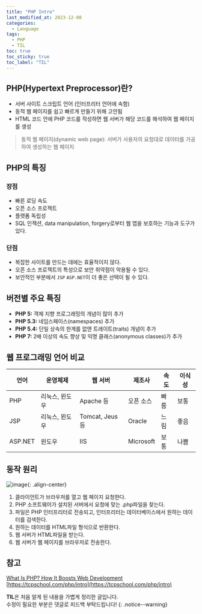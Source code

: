 ```yaml
---
title: "PHP Intro"
last_modified_at: 2023-12-08
categories:
  - Language
tags:
  - PHP
  - TIL
toc: true
toc_sticky: true
toc_label: "TIL"
---
```


## PHP(Hypertext Preprocessor)란?

- 서버 사이트 스크립트 언어 (인터프리터 언어에 속함)
- 동적 웹 페이지를 쉽고 빠르게 만들기 위해 고안됨
- HTML 코드 안에 PHP 코드를 작성하면 웹 서버가 해당 코드를 해석하여 웹 페이지를 생성

> 동적 웹 페이지(dynamic web page): 서버가 사용자의 요청대로 데이터를 가공하여 생성하는 웹 페이지

## PHP의 특징

### 장점

- 빠른 로딩 속도
- 오픈 소스 프로젝트
- 플랫폼 독립성
- SQL 인젝션, data manipulation, forgery로부터 웹 앱을 보호하는 기능과 도구가 있다.

### 단점

- 복잡한 사이트를 만드는 데에는 효율적이지 않다.
- 오픈 소스 프로젝트의 특성으로 보안 취약점이 악용될 수 있다.
- 보안적인 부분에서 `JSP` `ASP.NET`이 더 좋은 선택이 될 수 있다.

## 버전별 주요 특징

- **PHP 5:** 객체 지향 프로그래밍의 개념이 많이 추가
- **PHP 5.3:** 네임스페이스(namespaces) 추가
- **PHP 5.4:** 단일 상속의 한계를 없앤 트레이트(traits) 개념이 추가
- **PHP 7:** 2배 이상의 속도 향상 및 익명 클래스(anonymous classes)가 추가

## 웹 프로그래밍 언어 비교

|언어|운영체제|웹 서버|제조사|속도|이식성|
|---|---|---|---|---|---|
|PHP|리눅스, 윈도우|Apache 등|오픈 소스|빠름|보통|
|JSP|리눅스, 윈도우|Tomcat, Jeus 등|Oracle|느림|좋음|
|ASP.NET|윈도우|IIS|Microsoft|보통|나쁨|

## 동작 원리

![image](https://github.com/xkimido/xkimido.github.io/assets/96900790/1aac9c00-f9c2-4375-98da-439c8539dbeb){: .align-center}

1. 클라이언트가 브라우저를 열고 웹 페이지 요청한다.
2. PHP 소프트웨어가 설치된 서버에서 요청에 맞는 .php파일을 찾는다.
3. 파일은 PHP 인터프리터로 전송되고, 인터프리터는 데이터베이스에서 원하는 데이터를 검색한다.
4. 원하는 데이터를 HTML파일 형식으로 반환한다.
5. 웹 서버가 HTML파일을 받는다.
6. 웹 서버가 웹 페이지를 브라우저로 전송한다.

## 참고

[What Is PHP? How It Boosts Web Development](https://www.g2.com/articles/what-is-php)<br>
[https://tcpschool.com/php/intro](https://tcpschool.com/php/intro)

**TIL**은 처음 알게 된 내용을 가볍게 정리한 글입니다.<br>
수정이 필요한 부분은 댓글로 피드백 부탁드립니다!
{: .notice--warning}